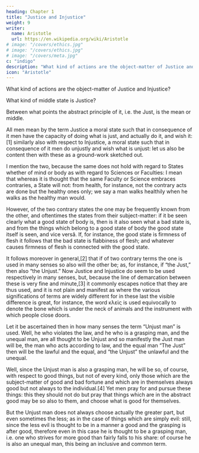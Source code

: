 ```yaml
---
heading: Chapter 1
title: "Justice and Injustice"
weight: 9
writer:
  name: Aristotle
  url: https://en.wikipedia.org/wiki/Aristotle
# image: "/covers/ethics.jpg"
# image: "/covers/ethics.jpg"
# image: "/covers/meta.jpg"
c: "indigo"
description: "What kind of actions are the object-matter of Justice and Injustice?"
icon: "Aristotle"
---
```



What kind of actions are the object-matter of Justice and Injustice?

What kind of middle state is Justice?

Between what points the abstract principle of it, i.e. the Just, is the mean or middle. 

<!-- And our enquiry shall be, if you please, conducted in the same method as we have observed in the foregoing parts of this Treatise. -->

All men mean by the term Justice a moral state such that in consequence of it men have the capacity of doing what is just, and actually do it, and wish it:[1] similarly also with respect to Injustice, a moral state such that in consequence of it men do unjustly and wish what is unjust: let us also be content then with these as a ground-work sketched out.

I mention the two, because the same does not hold with regard to States whether of mind or body as with regard to Sciences or Faculties: I mean that whereas it is thought that the same Faculty or Science embraces contraries, a State will not: from health, for instance, not the contrary acts are done but the healthy ones only; we say a man walks healthily when he walks as the healthy man would.

However, of the two contrary states the one may be frequently known from the other, and oftentimes the states from their subject-matter: if it be seen clearly what a good state of body is, then is it also seen what a bad state is, and from the things which belong to a good state of body the good state itself is seen, and vice versâ. If, for instance, the good state is firmness of flesh it follows that the bad state is flabbiness of flesh; and whatever causes firmness of flesh is connected with the good state.

It follows moreover in general,[2] that if of two contrary terms the one is used in many senses so also will the other be; as, for instance, if “the Just,” then also “the Unjust.” Now Justice and Injustice do seem to be used respectively in many senses, but, because the line of demarcation between these is very fine and minute,[3] it commonly escapes notice that they are thus used, and it is not plain and manifest as where the various significations of terms are widely different for in these last the visible difference is great, for instance, the word κλεὶς is used equivocally to denote the bone which is under the neck of animals and the instrument with which people close doors.

Let it be ascertained then in how many senses the term “Unjust man” is used. Well, he who violates the law, and he who is a grasping man, and the unequal man, are all thought to be Unjust and so manifestly the Just man will be, the man who acts according to law, and the equal man “The Just” then will be the lawful and the equal, and “the Unjust” the unlawful and the unequal.

Well, since the Unjust man is also a grasping man, he will be so, of course, with respect to good things, but not of every kind, only those which are the subject-matter of good and bad fortune and which are in themselves always good but not always to the individual.[4] Yet men pray for and pursue these things: this they should not do but pray that things which are in the abstract good may be so also to them, and choose what is good for themselves.

But the Unjust man does not always choose actually the greater part, but even sometimes the less; as in the case of things which are simply evil: still, since the less evil is thought to be in a manner a good and the grasping is after good, therefore even in this case he is thought to be a grasping man, i.e. one who strives for more good than fairly falls to his share: of course he is also an unequal man, this being an inclusive and common term.

